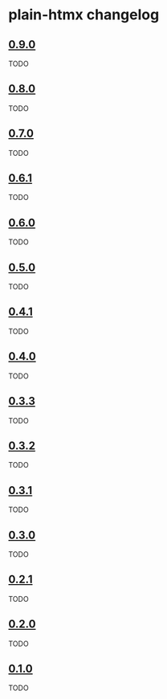 # plain-htmx changelog

## [0.9.0](https://github.com/dropseed/plain/releases/tag/plain-htmx@0.9.0)

TODO

## [0.8.0](https://github.com/dropseed/plain/releases/tag/plain-htmx@0.8.0)

TODO

## [0.7.0](https://github.com/dropseed/plain/releases/tag/plain-htmx@0.7.0)

TODO

## [0.6.1](https://github.com/dropseed/plain/releases/tag/plain-htmx@0.6.1)

TODO

## [0.6.0](https://github.com/dropseed/plain/releases/tag/plain-htmx@0.6.0)

TODO

## [0.5.0](https://github.com/dropseed/plain/releases/tag/plain-htmx@0.5.0)

TODO

## [0.4.1](https://github.com/dropseed/plain/releases/tag/plain-htmx@0.4.1)

TODO

## [0.4.0](https://github.com/dropseed/plain/releases/tag/plain-htmx@0.4.0)

TODO

## [0.3.3](https://github.com/dropseed/plain/releases/tag/plain-htmx@0.3.3)

TODO

## [0.3.2](https://github.com/dropseed/plain/releases/tag/plain-htmx@0.3.2)

TODO

## [0.3.1](https://github.com/dropseed/plain/releases/tag/plain-htmx@0.3.1)

TODO

## [0.3.0](https://github.com/dropseed/plain/releases/tag/plain-htmx@0.3.0)

TODO

## [0.2.1](https://github.com/dropseed/plain/releases/tag/plain-htmx@0.2.1)

TODO

## [0.2.0](https://github.com/dropseed/plain/releases/tag/plain-htmx@0.2.0)

TODO

## [0.1.0](https://github.com/dropseed/plain/releases/tag/plain-htmx@0.1.0)

TODO
